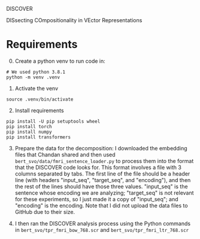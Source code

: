 DISCOVER

DISsecting COmpositionality in VEctor Representations

# Requirements

0. Create a python venv to run code in:
```
# We used python 3.8.1
python -m venv .venv
```

1. Activate the venv
```
source .venv/bin/activate
```

2. Install requirements
```
pip install -U pip setuptools wheel
pip install torch
pip install numpy
pip install transformers
```

3. Prepare the data for the decomposition: I downloaded the embedding files that Chandan shared and then used `bert_svo/data/fmri_sentence_loader.py` to process them into the format that the DISCOVER code looks for. This format involves a file with 3 columns separated by tabs. The first line of the file should be a header line (with headers "input_seq", "target_seq", and "encoding"), and then the rest of the lines should have those three values. "input_seq" is the sentence whose encoding we are analyzing; "target_seq" is not relevant for these experiments, so I just made it a copy of "input_seq"; and "encoding" is the encoding. Note that I did not upload the data files to GitHub due to their size.

4. I then ran the DISCOVER analysis process using the Python commands in `bert_svo/tpr_fmri_bow_768.scr` and `bert_svo/tpr_fmri_ltr_768.scr`





